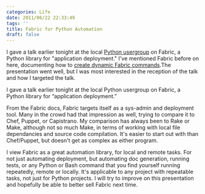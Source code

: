 ```yaml
---
categories: Life
date: 2011/06/22 22:33:49
tags: ''
title: Fabric for Python Automation
draft: false
---
```


I gave a talk earlier tonight at the local [Python usergroup][1] on Fabric, a Python
library for "application deployment." I've mentioned Fabric before on here,
documenting how to [create dynamic Fabric commands][2].The presentation went
well, but I was most interested in the reception of the talk and how I targeted
the talk.

I gave a talk earlier tonight at the local Python usergroup on Fabric, a Python library for “application deployment.”

<script async class="speakerdeck-embed"
data-id="8e357540dfa60130dca216e8f5cd5baf" data-ratio="1.33333333333333"
src="//speakerdeck.com/assets/embed.js"></script>

From the Fabric docs, Fabric targets itself as a sys-admin and deployment tool.
Many in the crowd had that impression as well, trying to compare it to Chef,
Puppet, or Capistrano. My comparison has always been to Rake or Make, although
not so much Make, in terms of working with local file dependancies and source
code compilation. It's easier to start out with than Chef/Puppet, but doesn't
get as complex as either program.

I view Fabric as a great automation library, for local and remote tasks.  For
not just automating deployment, but automating doc generation, running tests,
or any Python or Bash command that you find yourself running repeatedly, remote
or locally. It's applicable to any project with repeatable tasks, not just for
Python projects. I will try to improve on this presentation and hopefully be
able to better sell Fabric next time.

[1]: http://twitter.com/#!/pghpy
[2]: /2011/02/17/dynamic-fabric-commands-for-managing-cloud-servers
